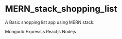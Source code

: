 # MERN_stack_shopping_list
A Basic shopping list app using MERN stack:

Mongodb
Expressjs
Reactjs
Nodejs
